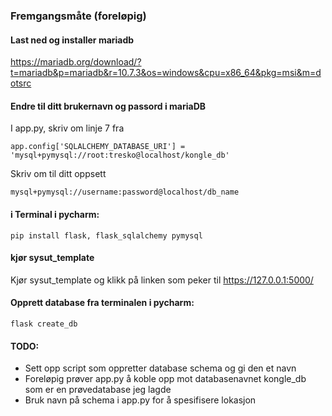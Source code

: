 ### Fremgangsmåte (foreløpig)

#### Last ned og installer mariadb

https://mariadb.org/download/?t=mariadb&p=mariadb&r=10.7.3&os=windows&cpu=x86_64&pkg=msi&m=dotsrc

#### Endre til ditt brukernavn og passord i mariaDB

I app.py, skriv om linje 7 fra

```app.config['SQLALCHEMY_DATABASE_URI'] = 'mysql+pymysql://root:tresko@localhost/kongle_db'```

Skriv om til ditt oppsett

```mysql+pymysql://username:password@localhost/db_name```

#### i Terminal i pycharm:

```pip install flask, flask_sqlalchemy pymysql```

#### kjør sysut_template

Kjør sysut_template og klikk på linken som peker til https://127.0.0.1:5000/

#### Opprett database fra terminalen i pycharm:

```flask create_db```

#### TODO:

- Sett opp script som oppretter database schema og gi den et navn
- Foreløpig prøver app.py å koble opp mot databasenavnet kongle_db som er en prøvedatabase jeg lagde
- Bruk navn på schema i app.py for å spesifisere lokasjon
